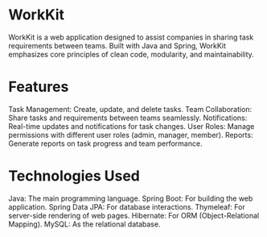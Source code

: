 # WorkKit
WorkKit is a web application designed to assist companies in sharing task requirements between teams. Built with Java and Spring, WorkKit emphasizes core principles of clean code, modularity, and maintainability.

# Features
Task Management: Create, update, and delete tasks.
Team Collaboration: Share tasks and requirements between teams seamlessly.
Notifications: Real-time updates and notifications for task changes.
User Roles: Manage permissions with different user roles (admin, manager, member).
Reports: Generate reports on task progress and team performance.

# Technologies Used
Java: The main programming language.
Spring Boot: For building the web application.
Spring Data JPA: For database interactions.
Thymeleaf: For server-side rendering of web pages.
Hibernate: For ORM (Object-Relational Mapping).
MySQL: As the relational database.
